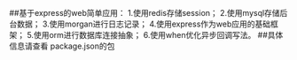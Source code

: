 ##基于express的web简单应用：
1.使用redis存储session；
2.使用mysql存储后台数据；
3.使用morgan进行日志记录；
4.使用express作为web应用的基础框架；
5.使用orm进行数据库连接抽象；
6.使用when优化异步回调写法。
##具体信息请查看 package.json的包
